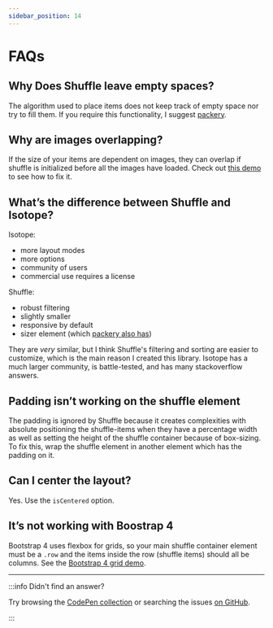 ```yaml
---
sidebar_position: 14
---
```


# FAQs

## Why Does Shuffle leave empty spaces?

The algorithm used to place items does not keep track of empty space nor try to fill them. If you require this functionality, I suggest [packery](http://packery.metafizzy.co/).

## Why are images overlapping?

If the size of your items are dependent on images, they can overlap if shuffle is initialized before all the images have loaded. Check out [this demo](https://codepen.io/Vestride/details/podNGMR) to see how to fix it.

## What’s the difference between Shuffle and Isotope?

Isotope:

- more layout modes
- more options
- community of users
- commercial use requires a license

Shuffle:

- robust filtering
- slightly smaller
- responsive by default
- sizer element (which [packery also has](https://packery.metafizzy.co/options.html#element-sizing))

They are _very_ similar, but I think Shuffle's filtering and sorting are easier to customize, which is the main reason I created this library. Isotope has a much larger community, is battle-tested, and has many stackoverflow answers.

## Padding isn’t working on the shuffle element

The padding is ignored by Shuffle because it creates complexities with absolute positioning the shuffle-items when they have a percentage width as well as setting the height of the shuffle container because of box-sizing. To fix this, wrap the shuffle element in another element which has the padding on it.

## Can I center the layout?

Yes. Use the `isCentered` option.

## It’s not working with Boostrap 4

Bootstrap 4 uses flexbox for grids, so your main shuffle container element must be a `.row` and the items inside the row (shuffle items) should all be columns. See the [Bootstrap 4 grid demo](https://codepen.io/Vestride/details/weWbJQ).

---

:::info Didn't find an answer?

Try browsing the [CodePen collection](https://codepen.io/collection/AWGLbd) or searching the issues [on GitHub](https://github.com/Vestride/Shuffle/issues).

:::
